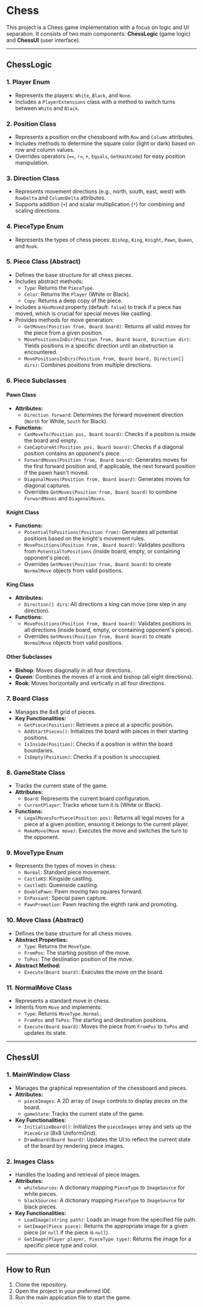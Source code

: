 # Chess
This project is a Chess game implementation with a focus on logic and UI separation. It consists of two main components: **ChessLogic** (game logic) and **ChessUI** (user interface).

---

## ChessLogic

### 1. Player Enum
- Represents the players: `White`, `Black`, and `None`.
- Includes a `PlayerExtensions` class with a method to switch turns between `White` and `Black`.

### 2. Position Class
- Represents a position on the chessboard with `Row` and `Column` attributes.
- Includes methods to determine the square color (light or dark) based on row and column values.
- Overrides operators (`==`, `!=`, `+`, `Equals`, `GetHashCode`) for easy position manipulation.

### 3. Direction Class
- Represents movement directions (e.g., north, south, east, west) with `RowDelta` and `ColumnDelta` attributes.
- Supports addition (`+`) and scalar multiplication (`*`) for combining and scaling directions.

### 4. PieceType Enum
- Represents the types of chess pieces: `Bishop`, `King`, `Knight`, `Pawn`, `Queen`, and `Rook`.

### 5. Piece Class (Abstract)
- Defines the base structure for all chess pieces.
- Includes abstract methods:
  - `Type`: Returns the `PieceType`.
  - `Color`: Returns the `Player` (White or Black).
  - `Copy`: Returns a deep copy of the piece.
- Includes a `HasMoved` property (default: `false`) to track if a piece has moved, which is crucial for special moves like castling.
- Provides methods for move generation:
  - `GetMoves(Position from, Board board)`: Returns all valid moves for the piece from a given position.
  - `MovePositionsInDir(Position from, Board board, Direction dir)`: Yields positions in a specific direction until an obstruction is encountered.
  - `MovePositionsInDirs(Position from, Board board, Direction[] dirs)`: Combines positions from multiple directions.

### 6. Piece Subclasses
#### **Pawn Class**
- **Attributes:**
  - `Direction forward`: Determines the forward movement direction (`North` for White, `South` for Black).
- **Functions:**
  - `CanMoveTo(Position pos, Board board)`: Checks if a position is inside the board and empty.
  - `CanCaptureAt(Position pos, Board board)`: Checks if a diagonal position contains an opponent's piece.
  - `ForwardMoves(Position from, Board board)`: Generates moves for the first forward position and, if applicable, the next forward position if the pawn hasn't moved.
  - `DiagonalMoves(Position from, Board board)`: Generates moves for diagonal captures.
  - Overrides `GetMoves(Position from, Board board)` to combine `ForwardMoves` and `DiagonalMoves`.

#### **Knight Class**
- **Functions:**
  - `PotentialToPositions(Position from)`: Generates all potential positions based on the knight's movement rules.
  - `MovePositions(Position from, Board board)`: Validates positions from `PotentialToPositions` (inside board, empty, or containing opponent's piece).
  - Overrides `GetMoves(Position from, Board board)` to create `NormalMove` objects from valid positions.

#### **King Class**
- **Attributes:**
  - `Direction[] dirs`: All directions a king can move (one step in any direction).
- **Functions:**
  - `MovePositions(Position from, Board board)`: Validates positions in all directions (inside board, empty, or containing opponent's piece).
  - Overrides `GetMoves(Position from, Board board)` to create `NormalMove` objects from valid positions.

#### **Other Subclasses**
- **Bishop**: Moves diagonally in all four directions.
- **Queen**: Combines the moves of a rook and bishop (all eight directions).
- **Rook**: Moves horizontally and vertically in all four directions.

### 7. Board Class
- Manages the 8x8 grid of pieces.
- **Key Functionalities:**
  - `GetPiece(Position)`: Retrieves a piece at a specific position.
  - `AddStartPieces()`: Initializes the board with pieces in their starting positions.
  - `IsInside(Position)`: Checks if a position is within the board boundaries.
  - `IsEmpty(Position)`: Checks if a position is unoccupied.

### 8. GameState Class
- Tracks the current state of the game.
- **Attributes:**
  - `Board`: Represents the current board configuration.
  - `CurrentPlayer`: Tracks whose turn it is (White or Black).
- **Functions:**
  - `LegalMovesForPiece(Position pos)`: Returns all legal moves for a piece at a given position, ensuring it belongs to the current player.
  - `MakeMove(Move move)`: Executes the move and switches the turn to the opponent.

### 9. MoveType Enum
- Represents the types of moves in chess:
  - `Normal`: Standard piece movement.
  - `CastleKS`: Kingside castling.
  - `CastleQS`: Queenside castling.
  - `DoublePawn`: Pawn moving two squares forward.
  - `EnPassant`: Special pawn capture.
  - `PawnPromotion`: Pawn reaching the eighth rank and promoting.

### 10. Move Class (Abstract)
- Defines the base structure for all chess moves.
- **Abstract Properties:**
  - `Type`: Returns the `MoveType`.
  - `FromPos`: The starting position of the move.
  - `ToPos`: The destination position of the move.
- **Abstract Method:**
  - `Execute(Board board)`: Executes the move on the board.

### 11. NormalMove Class
- Represents a standard move in chess.
- Inherits from `Move` and implements:
  - `Type`: Returns `MoveType.Normal`.
  - `FromPos` and `ToPos`: The starting and destination positions.
  - `Execute(Board board)`: Moves the piece from `FromPos` to `ToPos` and updates its state.

---

## ChessUI

### 1. MainWindow Class
- Manages the graphical representation of the chessboard and pieces.
- **Attributes:**
  - `pieceImages`: A 2D array of `Image` controls to display pieces on the board.
  - `gameState`: Tracks the current state of the game.
- **Key Functionalities:**
  - `InitializeBoard()`: Initializes the `pieceImages` array and sets up the `PieceGrid` (8x8 UniformGrid).
  - `DrawBoard(Board board)`: Updates the UI to reflect the current state of the board by rendering piece images.

### 2. Images Class
- Handles the loading and retrieval of piece images.
- **Attributes:**
  - `whiteSources`: A dictionary mapping `PieceType` to `ImageSource` for white pieces.
  - `blackSources`: A dictionary mapping `PieceType` to `ImageSource` for black pieces.
- **Key Functionalities:**
  - `LoadImage(string path)`: Loads an image from the specified file path.
  - `GetImage(Piece piece)`: Returns the appropriate image for a given piece (or `null` if the piece is `null`).
  - `GetImage(Player player, PieceType type)`: Returns the image for a specific piece type and color.

---

## How to Run
1. Clone the repository.
2. Open the project in your preferred IDE.
3. Run the main application file to start the game.
